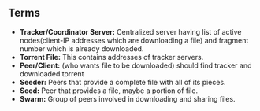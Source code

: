 ## Terms
- **Tracker/Coordinator Server:** Centralized server having list of active nodes(client-IP addresses which are downloading a file) and fragment number which is already downloaded.
- **Torrent File:** This contains addresses of tracker servers.
- **Peer/Client:** (who wants file to be downloaded) should find tracker and downloaded torrent
- **Seeder:** Peers that provide a complete file with all of its pieces.
- **Seed:** Peer that provides a file, maybe a portion of file.
- **Swarm:** Group of peers involved in downloading and sharing files.
